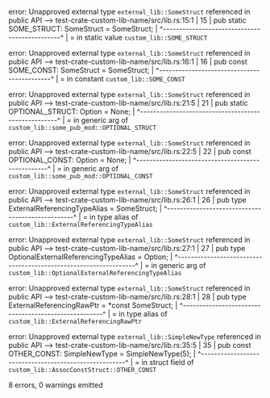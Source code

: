 error: Unapproved external type `external_lib::SomeStruct` referenced in public API
  --> test-crate-custom-lib-name/src/lib.rs:15:1
   |
15 | pub static SOME_STRUCT: SomeStruct = SomeStruct;
   | ^----------------------------------------------^
   |
   = in static value `custom_lib::SOME_STRUCT`

error: Unapproved external type `external_lib::SomeStruct` referenced in public API
  --> test-crate-custom-lib-name/src/lib.rs:16:1
   |
16 | pub const SOME_CONST: SomeStruct = SomeStruct;
   | ^--------------------------------------------^
   |
   = in constant `custom_lib::SOME_CONST`

error: Unapproved external type `external_lib::SomeStruct` referenced in public API
  --> test-crate-custom-lib-name/src/lib.rs:21:5
   |
21 |     pub static OPTIONAL_STRUCT: Option<SomeStruct> = None;
   |     ^----------------------------------------------------^
   |
   = in generic arg of `custom_lib::some_pub_mod::OPTIONAL_STRUCT`

error: Unapproved external type `external_lib::SomeStruct` referenced in public API
  --> test-crate-custom-lib-name/src/lib.rs:22:5
   |
22 |     pub const OPTIONAL_CONST: Option<SomeStruct> = None;
   |     ^--------------------------------------------------^
   |
   = in generic arg of `custom_lib::some_pub_mod::OPTIONAL_CONST`

error: Unapproved external type `external_lib::SomeStruct` referenced in public API
  --> test-crate-custom-lib-name/src/lib.rs:26:1
   |
26 | pub type ExternalReferencingTypeAlias = SomeStruct;
   | ^-------------------------------------------------^
   |
   = in type alias of `custom_lib::ExternalReferencingTypeAlias`

error: Unapproved external type `external_lib::SomeStruct` referenced in public API
  --> test-crate-custom-lib-name/src/lib.rs:27:1
   |
27 | pub type OptionalExternalReferencingTypeAlias = Option<SomeStruct>;
   | ^-----------------------------------------------------------------^
   |
   = in generic arg of `custom_lib::OptionalExternalReferencingTypeAlias`

error: Unapproved external type `external_lib::SomeStruct` referenced in public API
  --> test-crate-custom-lib-name/src/lib.rs:28:1
   |
28 | pub type ExternalReferencingRawPtr = *const SomeStruct;
   | ^-----------------------------------------------------^
   |
   = in type alias of `custom_lib::ExternalReferencingRawPtr`

error: Unapproved external type `external_lib::SimpleNewType` referenced in public API
  --> test-crate-custom-lib-name/src/lib.rs:35:5
   |
35 |     pub const OTHER_CONST: SimpleNewType = SimpleNewType(5);
   |     ^------------------------------------------------------^
   |
   = in struct field of `custom_lib::AssocConstStruct::OTHER_CONST`

8 errors, 0 warnings emitted
